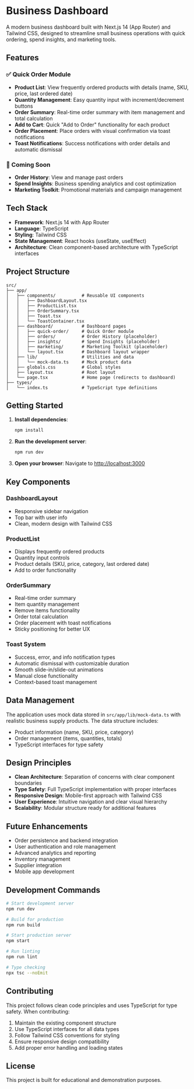 # Business Dashboard

A modern business dashboard built with Next.js 14 (App Router) and Tailwind CSS, designed to streamline small business operations with quick ordering, spend insights, and marketing tools.

## Features

### ✅ Quick Order Module

- **Product List**: View frequently ordered products with details (name, SKU, price, last ordered date)
- **Quantity Management**: Easy quantity input with increment/decrement buttons
- **Order Summary**: Real-time order summary with item management and total calculation
- **Add to Cart**: Quick "Add to Order" functionality for each product
- **Order Placement**: Place orders with visual confirmation via toast notifications
- **Toast Notifications**: Success notifications with order details and automatic dismissal

### 🚧 Coming Soon

- **Order History**: View and manage past orders
- **Spend Insights**: Business spending analytics and cost optimization
- **Marketing Toolkit**: Promotional materials and campaign management

## Tech Stack

- **Framework**: Next.js 14 with App Router
- **Language**: TypeScript
- **Styling**: Tailwind CSS
- **State Management**: React hooks (useState, useEffect)
- **Architecture**: Clean component-based architecture with TypeScript interfaces

## Project Structure

```
src/
├── app/
│   ├── components/          # Reusable UI components
│   │   ├── DashboardLayout.tsx
│   │   ├── ProductList.tsx
│   │   ├── OrderSummary.tsx
│   │   ├── Toast.tsx
│   │   └── ToastContainer.tsx
│   ├── dashboard/           # Dashboard pages
│   │   ├── quick-order/     # Quick Order module
│   │   ├── orders/          # Order History (placeholder)
│   │   ├── insights/        # Spend Insights (placeholder)
│   │   ├── marketing/       # Marketing Toolkit (placeholder)
│   │   └── layout.tsx       # Dashboard layout wrapper
│   ├── lib/                 # Utilities and data
│   │   └── mock-data.ts     # Mock product data
│   ├── globals.css          # Global styles
│   ├── layout.tsx           # Root layout
│   └── page.tsx             # Home page (redirects to dashboard)
├── types/
│   └── index.ts             # TypeScript type definitions
```

## Getting Started

1. **Install dependencies**:

   ```bash
   npm install
   ```

2. **Run the development server**:

   ```bash
   npm run dev
   ```

3. **Open your browser**:
   Navigate to [http://localhost:3000](http://localhost:3000)

## Key Components

### DashboardLayout

- Responsive sidebar navigation
- Top bar with user info
- Clean, modern design with Tailwind CSS

### ProductList

- Displays frequently ordered products
- Quantity input controls
- Product details (SKU, price, category, last ordered date)
- Add to order functionality

### OrderSummary

- Real-time order summary
- Item quantity management
- Remove items functionality
- Order total calculation
- Order placement with toast notifications
- Sticky positioning for better UX

### Toast System

- Success, error, and info notification types
- Automatic dismissal with customizable duration
- Smooth slide-in/slide-out animations
- Manual close functionality
- Context-based toast management

## Data Management

The application uses mock data stored in `src/app/lib/mock-data.ts` with realistic business supply products. The data structure includes:

- Product information (name, SKU, price, category)
- Order management (items, quantities, totals)
- TypeScript interfaces for type safety

## Design Principles

- **Clean Architecture**: Separation of concerns with clear component boundaries
- **Type Safety**: Full TypeScript implementation with proper interfaces
- **Responsive Design**: Mobile-first approach with Tailwind CSS
- **User Experience**: Intuitive navigation and clear visual hierarchy
- **Scalability**: Modular structure ready for additional features

## Future Enhancements

- Order persistence and backend integration
- User authentication and role management
- Advanced analytics and reporting
- Inventory management
- Supplier integration
- Mobile app development

## Development Commands

```bash
# Start development server
npm run dev

# Build for production
npm run build

# Start production server
npm start

# Run linting
npm run lint

# Type checking
npx tsc --noEmit
```

## Contributing

This project follows clean code principles and uses TypeScript for type safety. When contributing:

1. Maintain the existing component structure
2. Use TypeScript interfaces for all data types
3. Follow Tailwind CSS conventions for styling
4. Ensure responsive design compatibility
5. Add proper error handling and loading states

## License

This project is built for educational and demonstration purposes.
